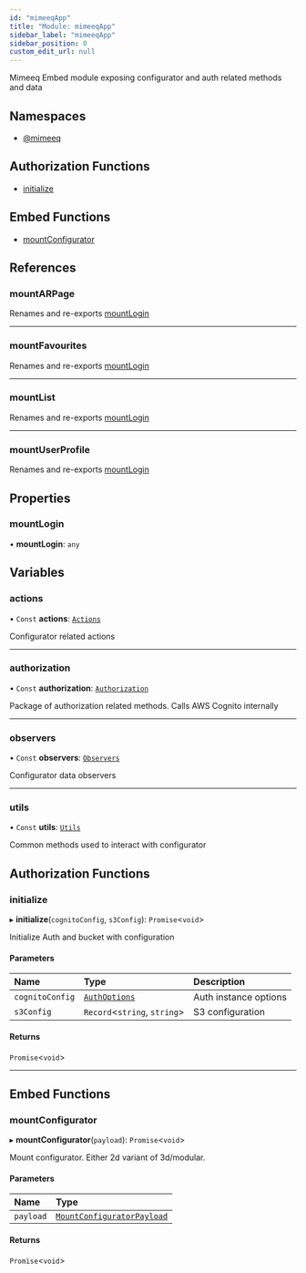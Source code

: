 ```yaml
---
id: "mimeeqApp"
title: "Module: mimeeqApp"
sidebar_label: "mimeeqApp"
sidebar_position: 0
custom_edit_url: null
---
```


Mimeeq Embed module exposing configurator and auth related methods and data

## Namespaces

- [@mimeeq](../namespaces/mimeeqApp._mimeeq.md)

## Authorization Functions

- [initialize](mimeeqApp.md#initialize)

## Embed Functions

- [mountConfigurator](mimeeqApp.md#mountconfigurator)

## References

### mountARPage

Renames and re-exports [mountLogin](mimeeqApp.md#mountlogin)

___

### mountFavourites

Renames and re-exports [mountLogin](mimeeqApp.md#mountlogin)

___

### mountList

Renames and re-exports [mountLogin](mimeeqApp.md#mountlogin)

___

### mountUserProfile

Renames and re-exports [mountLogin](mimeeqApp.md#mountlogin)

## Properties

### mountLogin

• **mountLogin**: `any`

## Variables

### actions

• `Const` **actions**: [`Actions`](../interfaces/mimeeqApp._mimeeq.Actions.md)

Configurator related actions

___

### authorization

• `Const` **authorization**: [`Authorization`](../interfaces/mimeeqApp._mimeeq.Authorization.md)

Package of authorization related methods. Calls AWS Cognito internally

___

### observers

• `Const` **observers**: [`Observers`](../interfaces/mimeeqApp._mimeeq.Observers.md)

Configurator data observers

___

### utils

• `Const` **utils**: [`Utils`](../interfaces/mimeeqApp._mimeeq.Utils.md)

Common methods used to interact with configurator

## Authorization Functions

### initialize

▸ **initialize**(`cognitoConfig`, `s3Config`): `Promise`<`void`\>

Initialize Auth and bucket with configuration

#### Parameters

| Name | Type | Description |
| :------ | :------ | :------ |
| `cognitoConfig` | [`AuthOptions`](../interfaces/mimeeqApp._mimeeq.AuthOptions.md) | Auth instance options |
| `s3Config` | `Record`<`string`, `string`\> | S3 configuration |

#### Returns

`Promise`<`void`\>

___

## Embed Functions

### mountConfigurator

▸ **mountConfigurator**(`payload`): `Promise`<`void`\>

Mount configurator. Either 2d variant of 3d/modular.

#### Parameters

| Name | Type |
| :------ | :------ |
| `payload` | [`MountConfiguratorPayload`](../interfaces/mimeeqApp._mimeeq.MountConfiguratorPayload.md) |

#### Returns

`Promise`<`void`\>
